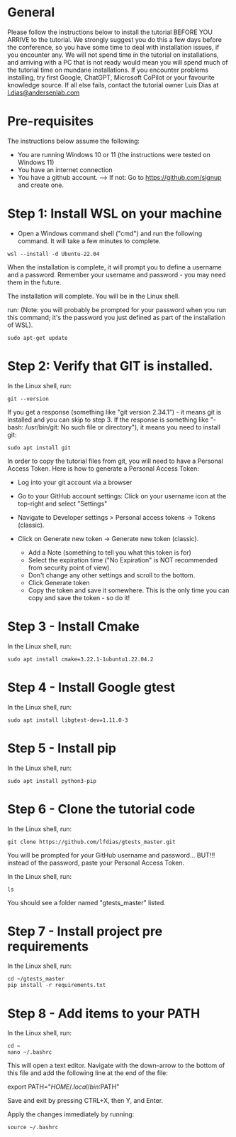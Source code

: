 # General
Please follow the instructions below to install the tutorial BEFORE YOU ARRIVE to the tutorial. We strongly suggest you do this a few days before the conference, so you have some time to deal with installation issues, if you encounter any. 
We will not spend time in the tutorial on installations, and arriving with a PC that is not ready would mean you will spend much of the tutorial time on mundane installations. 
If you encounter problems installing, try first Google, ChatGPT, Microsoft CoPilot or your favourite knowledge source. If all else fails, contact the tutorial owner Luis Dias  at l.dias@andersenlab.com

# Pre-requisites
The instructions below assume the following:
- You are running Windows 10 or 11 (the instructions were tested on Windows 11)
- You have an internet connection
- You have a github account.
   --> If not: Go to https://github.com/signup and create one.


# Step 1: Install WSL on your machine
- Open a Windows command shell ("cmd") and run the following command. It will take a few minutes to complete. 
```
wsl --install -d Ubuntu-22.04
```

When the installation is complete, it will prompt you to define a username and a password. Remember your username and password - you may need them in the future. 

The installation will complete. You will be in the Linux shell.

run: (Note: you will probably be prompted for your password when you run this command; it's the password you just defined as part of the installation of WSL). 
```
sudo apt-get update
```


# Step 2: Verify that GIT is installed. 
In the Linux shell, run: 
```
git --version
```

If you get a response (something like "git version 2.34.1") - it means git is installed and you can skip to step 3. 
If the response is something like "-bash: /usr/bin/git: No such file or directory"), it means you need to install git: 
```
sudo apt install git
```

In order to copy the tutorial files from git, you will need to have a Personal Access Token. Here is how to generate a Personal Access Token:

- Log into your git account via a browser
- Go to your GitHub account settings: Click on your username icon at the top-right and select "Settings"

- Navigate to Developer settings > Personal access tokens -> Tokens (classic).

- Click on Generate new token -> Generate new token (classic).
  - Add a Note (something to tell you what this token is for)
  - Select the expiration time ("No Expiration" is NOT recommended from security point of view).
  - Don't change any other settings and scroll to the bottom.
  - Click Generate token
  - Copy the token and save it somewhere. This is the only time you can copy and save the token - so do it!


# Step 3 - Install Cmake 
In the Linux shell, run: 
```
sudo apt install cmake=3.22.1-1ubuntu1.22.04.2
```


# Step 4 - Install Google gtest
In the Linux shell, run: 
```
sudo apt install libgtest-dev=1.11.0-3
```

# Step 5 - Install pip
In the Linux shell, run: 
```
sudo apt install python3-pip
```


# Step 6 - Clone the tutorial code
In the Linux shell, run: 
```
git clone https://github.com/lfdias/gtests_master.git
```

You will be prompted for your GitHub username and password... BUT!!! instead of the password, paste your Personal Access Token. 

In the Linux shell, run: 
```
ls
```

You should see a folder named "gtests_master" listed. 



# Step 7 - Install project pre requirements
In the Linux shell, run: 
```
cd ~/gtests_master
pip install -r requirements.txt
```

# Step 8 - Add items to your PATH
In the Linux shell, run: 
```
cd ~
nano ~/.bashrc
```

This will open a text editor. Navigate with the down-arrow to the bottom of this file and add the following line at the end of the file:

export PATH="$HOME/.local/bin:$PATH"

Save and exit by pressing CTRL+X, then Y, and Enter.

Apply the changes immediately by running:

```
source ~/.bashrc
```
